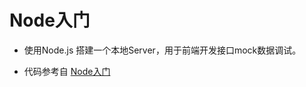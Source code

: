 # Node入门
- 使用Node.js 搭建一个本地Server，用于前端开发接口mock数据调试。

- 代码参考自 [Node入门](http://www.nodebeginner.org/index-zh-cn.html#blocking-and-non-blocking)
